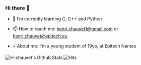 ### Hi there 👋

- 🌱 I’m currently learning C, C++ and Python

- 📫 How to reach me: henri.chauvet1@gmail.com or henri.chauvet@epitech.eu

- ⚡ About me: I'm a young student of 19yo, at Epitech Nantes

<img align="left" target="_blank" alt="H-chauvet's Github Stats" src="https://github-readme-stats.vercel.app/api?username=H-chauvet&theme=radical&show_icons=true&hide_border=true&count_private=true" />

<img src="https://hitcounter.pythonanywhere.com/count/tag.svg" alt="Hits">
